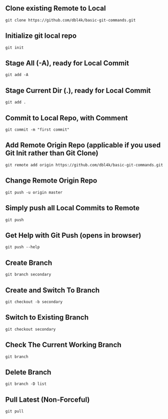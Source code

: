Clone existing Remote to Local
--
```
git clone https://github.com/dbl4k/basic-git-commands.git
```
Initialize git local repo
--
```
git init
```
Stage All (-A), ready for Local Commit
--
```
git add -A
```
Stage Current Dir (.), ready for Local Commit
---
```
git add .
```
Commit to Local Repo, with Comment
--
```
git commit -m "first commit"
```
Add Remote Origin Repo (applicable if you used Git Init rather than Git Clone)
--
```
git remote add origin https://github.com/dbl4k/basic-git-commands.git
```
Change Remote Origin Repo
--
```
git push -u origin master
```
Simply push all Local Commits to Remote
---
```
git push
```
Get Help with Git Push (opens in browser)
--
```
git push --help
```
Create Branch
---
```
git branch secondary
```
Create and Switch To Branch
---
```
git checkout -b secondary
```
Switch to Existing Branch
---
```
git checkout secondary
```
Check The Current Working Branch
---
```
git branch
```
Delete Branch
---
```
git branch -D list
```
Pull Latest (Non-Forceful)
---
```
git pull
```